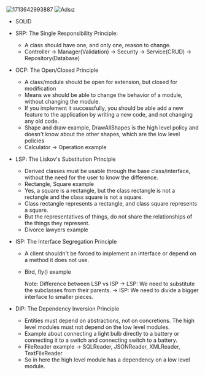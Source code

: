 ![1713642993887](https://github.com/selimdemirer/solid_principles/assets/125173819/f1c34ec8-7561-4453-8300-41d95613b35e)
![Adsız](https://github.com/selimdemirer/solid_principles/assets/125173819/d7dea242-5cd9-4c22-8823-9c1785b223bf)

- SOLID

- SRP: The Single Responsibility Principle:
	* A class should have one, and only one, reason to change.
	* Controller -> Manager(Validation) -> Security -> Service(CRUD) -> Repository(Database)

- OCP: The Open/Closed Principle
	* A class/module should be open for extension, but closed for modification
	* Means we should be able to change the behavior of a module, without changing the module.
	* If you implement it successfully, you should be able add a new feature to the application by writing a new code, and not changing any old code.
	* Shape and draw example, DrawAllShapes is the high level policy and doesn't know about the other shapes, which are the low level policies
	* Calculator -> Operation example

- LSP: The Liskov's Substitution Principle
	* Derived classes must be usable through the base class/interface, without the need for the user to know the difference.
	* Rectangle, Square example
	* Yes, a square is a rectangle, but the class rectangle is not a rectangle and the class square is not a square.
	* Class rectangle represents a rectangle, and class square represents a square.
	* But the representatives of things, do not share the relationships of the things they represent.
	* Divorce lawyers example

- ISP: The Interface Segregation Principle
	* A client shouldn't be forced to implement an interface or depend on a method it does not use. 
	* Bird, fly() example

        Note: Difference between LSP vs ISP -> LSP: We need to substitute the subclasses from their parents.
			                    -> ISP: We need to divide a bigger interface to smaller pieces.

- DIP: The Dependency Inversion Principle
	* Entities must depend on abstractions, not on concretions. The high level modules must not depend on the low level modules.
	* Example about connecting a light bulb directly to a battery or connecting it to a switch and connecting switch to a battery.
	* FileReader example -> SQLReader, JSONReader, XMLReader, TextFileReader
	* So in here the high level module has a dependency on a low level module.

